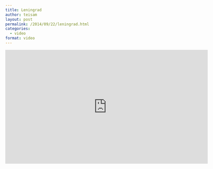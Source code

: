```yaml
---
title: Leningrad
author: teisam
layout: post
permalink: /2014/09/22/leningrad.html
categories:
  - video
format: video
---
```

<iframe width="640" height="360" src="https://www.youtube.com/embed/a-CnWwbeetE" frameborder="0" allowfullscreen></iframe>